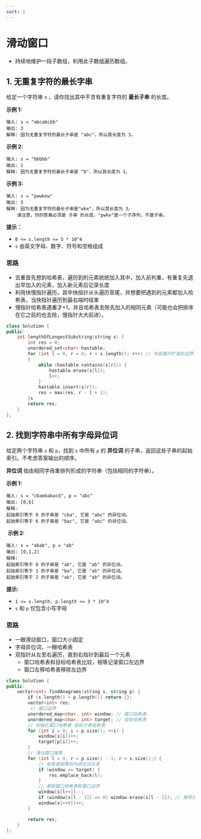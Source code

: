 ```yaml
---
sort: 3
---
```


# 滑动窗口

- 持续地维护一段子数组，利用此子数组遍历数组。

## 1. 无重复字符的最长字串

给定一个字符串 `s` ，请你找出其中不含有重复字符的 **最长子串** 的长度。

**示例 1:**

```
输入: s = "abcabcbb"
输出: 3 
解释: 因为无重复字符的最长子串是 "abc"，所以其长度为 3。
```

**示例 2:**

```
输入: s = "bbbbb"
输出: 1
解释: 因为无重复字符的最长子串是 "b"，所以其长度为 1。
```

**示例 3:**

```
输入: s = "pwwkew"
输出: 3
解释: 因为无重复字符的最长子串是"wke"，所以其长度为 3。
    请注意，你的答案必须是 子串 的长度，"pwke"是一个子序列，不是子串。
```

**提示：**

-   `0 <= s.length <= 5 * 10^4`
-   `s` 由英文字母、数字、符号和空格组成


### 思路

- 去重首先想到哈希表，遍历到的元素统统加入其中，加入前判重，有重复先退出早加入的元素，加入新元素后记录长度
- 利用快慢指针遍历，其中快指针从头遍历至尾，并想要把遇到的元素都加入哈希表，当快指针遍历到最右端时结束
- 慢指针哈希表遇重才+1，并且哈希表去除先加入的相同元素（可能也会把排序在它之前的也去除，慢指针大大前进）。

```cpp
class Solution {
public:
    int lengthOfLongestSubstring(string s) {
        int res = 0;
        unordered_set<char> hastable;
        for (int l = 0, r = 0; r < s.length(); r++) // 外层循环扩展右边界，内层循环扩展左边界
        {
            while (hastable.contains(s[r])) {
                hastable.erase(s[l]);
                l++;
            }
            hastable.insert(s[r]);
            res = max(res, r - l + 1);
        }s
        return res;
    }
};
```

## 2. 找到字符串中所有字母异位词

给定两个字符串 `s` 和 `p`，找到 `s` 中所有 `p` 的 **异位词** 的子串，返回这些子串的起始索引。不考虑答案输出的顺序。

**异位词** 指由相同字母重排列形成的字符串（包括相同的字符串）。

**示例 1:**

```
输入: s = "cbaebabacd", p = "abc"
输出: [0,6]
解释:
起始索引等于 0 的子串是 "cba", 它是 "abc" 的异位词。
起始索引等于 6 的子串是 "bac", 它是 "abc" 的异位词。
```

 **示例 2:**

```
输入: s = "abab", p = "ab"
输出: [0,1,2]
解释:
起始索引等于 0 的子串是 "ab", 它是 "ab" 的异位词。
起始索引等于 1 的子串是 "ba", 它是 "ab" 的异位词。
起始索引等于 2 的子串是 "ab", 它是 "ab" 的异位词。
```

**提示:**

-   `1 <= s.length, p.length <= 3 * 10^4`
-   `s` 和 `p` 仅包含小写字母

### 思路

- 一眼滑动窗口，窗口大小固定
- 字母异位词，一眼哈希表
- 双指针从左至右遍历，直到右指针到最后一个元素
    - 窗口哈希表和目标哈希表比较，相等记录窗口左边界
    - 窗口左移哈希表移除左边界

```cpp
class Solution {
public:
    vector<int> findAnagrams(string s, string p) {
        if (s.length() < p.length()) return {};
        vector<int> res;
         // 窗口边界
        unordered_map<char, int> window; // 窗口哈希表
        unordered_map<char, int> target; // 目标哈希表
        // 初始化窗口哈希表 目标子串哈希表
        for (int i = 0; i < p.size(); ++i) {
            window[s[i]]++;
            target[p[i]]++;
        }
        // 滑动窗口搜索
        for (int l = 0, r = p.size() - 1; r < s.size();) {
            // 哈希表相等则为异位词关系
            if (window == target) {
                res.emplace_back(l);
            }
            // 更新窗口哈希表和窗口边界
            window[s[l++]]--;
            if (window[s[l - 1]] == 0) window.erase(s[l - 1]); // 移除无效的 key
            window[s[++r]]++;
        }

        return res;
    }
};

```
